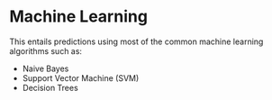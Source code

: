 # Machine Learning
This entails predictions using most of the common machine learning algorithms such as:
* Naive Bayes
* Support Vector Machine (SVM)
* Decision Trees
